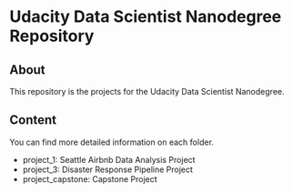# Udacity Data Scientist Nanodegree Repository

## About

This repository is the projects for the Udacity Data Scientist Nanodegree.

## Content
You can find more detailed information on each folder.

- project_1: Seattle Airbnb Data Analysis Project
- project_3: Disaster Response Pipeline Project
- project_capstone: Capstone Project 